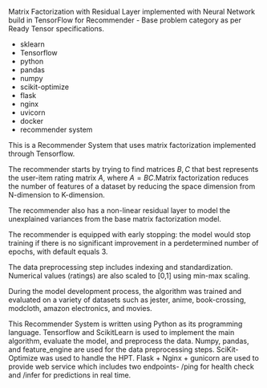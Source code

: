 Matrix Factorization with Residual Layer implemented with Neural Network build in TensorFlow for Recommender - Base problem category as per Ready Tensor specifications.

- sklearn
- Tensorflow
- python
- pandas
- numpy
- scikit-optimize
- flask
- nginx
- uvicorn
- docker
- recommender system

This is a Recommender System that uses matrix factorization implemented through Tensorflow.

The recommender starts by trying to find matrices $B,C$ that best represents the user-item rating matrix $A$, where $A = BC$.Matrix factorization reduces the number of features of a dataset by reducing the space dimension from N-dimension to K-dimension.

The recommender also has a non-linear residual layer to model the unexplained variances from the base matrix factorization model.

The recommender is equipped with early stopping: the model would stop training if there is no significant improvement in a perdetermined number of epochs, with default equals 3.

The data preprocessing step includes indexing and standardization. Numerical values (ratings) are also scaled to [0,1] using min-max scaling.

During the model development process, the algorithm was trained and evaluated on a variety of datasets such as jester, anime, book-crossing, modcloth, amazon electronics, and movies.

This Recommender System is written using Python as its programming language. Tensorflow and ScikitLearn is used to implement the main algorithm, evaluate the model, and preprocess the data. Numpy, pandas, and feature_engine are used for the data preprocessing steps. SciKit-Optimize was used to handle the HPT. Flask + Nginx + gunicorn are used to provide web service which includes two endpoints- /ping for health check and /infer for predictions in real time.
